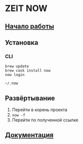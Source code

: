 # ZEIT NOW

## [Начало работы](https://zeit.co/github-setup)

## Установка
### CLI
```
brew update
brew cask install now
now login
```

``` ~/.now ```

## Развёртывание
1. Перейти в корень проекта
2. ``` now -f ```
3. Перейти по полученной ссылке

## [Документация](https://zeit.co/docs/)